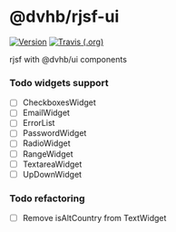 # @dvhb/rjsf-ui

[![Version](https://img.shields.io/npm/v/@dvhb/rjsf-ui.svg)](https://npmjs.org/package/@dvhb/rjsf-ui)
[![Travis (.org)](https://img.shields.io/travis/dvhb/rjsf-ui)](https://travis-ci.org/dvhb/rjsf-ui)

rjsf with @dvhb/ui components

### Todo widgets support

- [ ] CheckboxesWidget
- [ ] EmailWidget
- [ ] ErrorList
- [ ] PasswordWidget
- [ ] RadioWidget
- [ ] RangeWidget
- [ ] TextareaWidget
- [ ] UpDownWidget

### Todo refactoring

- [ ] Remove isAltCountry from TextWidget
